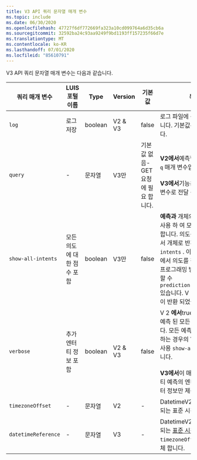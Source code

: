 ```yaml
---
title: V3 API 쿼리 문자열 매개 변수
ms.topic: include
ms.date: 06/30/2020
ms.openlocfilehash: 47727f6df772669fa323a10cd099764a6d35cb6a
ms.sourcegitcommit: 32592ba24c93aa9249f9bd1193ff157235f66d7e
ms.translationtype: MT
ms.contentlocale: ko-KR
ms.lasthandoff: 07/01/2020
ms.locfileid: "85610791"
---
```

V3 API 쿼리 문자열 매개 변수는 다음과 같습니다.

|쿼리 매개 변수|LUIS 포털 이름|Type|Version|기본값|목적|
|--|--|--|--|--|--|
|`log`|로그 저장|boolean|V2 & V3|false|로그 파일에 쿼리를 저장 합니다. 기본값은 False입니다.|
|`query`|-|문자열|V3만|기본값 없음-GET 요청에 필요 합니다.|**V2에서**예측할 utterance는 `q` 매개 변수입니다. <br><br>**V3에서**기능은 `query` 매개 변수로 전달 됩니다.|
|`show-all-intents`|모든 의도에 대 한 점수 포함|boolean|V3만|false|**예측과** 개체의 해당 점수를 사용 하 여 모든 의도를 반환 합니다. 의도는 부모 개체에서 개체로 반환 됩니다 `intents` . 이렇게 하면 배열에서 의도를 찾을 필요 없이 프로그래밍 방식으로 액세스할 수 `prediction.intents.give` 있습니다. V 2에서는 배열에이 반환 되었습니다. |
|`verbose`|추가 엔터티 정보 포함|boolean|V2 & V3|false|V 2 **에서**true로 설정 하면 예측 된 모든 것이 반환 됩니다. 모든 예측 의도를 필요로 하는 경우의 V3 매개 변수를 사용 `show-all-intents` 합니다.<br><br>**V3에서**이 매개 변수는 엔터티 예측의 엔터티 메타 데이터 정보만 제공 합니다.  |
|`timezoneOffset`|-|문자열|V2|-|DatetimeV2 엔터티에 적용 되는 표준 시간대입니다.|
|`datetimeReference`|-|문자열|V3|-|DatetimeV2 엔터티에 적용 되는 [표준 시간대](../luis-concept-data-alteration.md#change-time-zone-of-prebuilt-datetimev2-entity) 입니다. `timezoneOffset`V2에서 대체 합니다.|